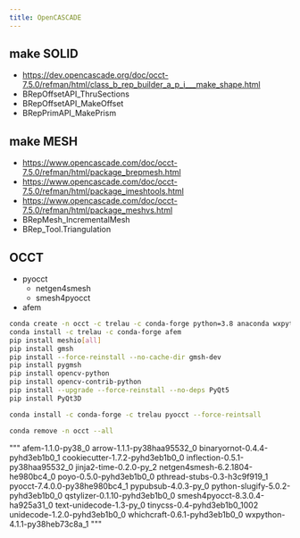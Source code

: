```yaml
---
title: OpenCASCADE
---
```


## make SOLID

- <https://dev.opencascade.org/doc/occt-7.5.0/refman/html/class_b_rep_builder_a_p_i___make_shape.html>
- BRepOffsetAPI_ThruSections
- BRepOffsetAPI_MakeOffset
- BRepPrimAPI_MakePrism

## make MESH

- <https://www.opencascade.com/doc/occt-7.5.0/refman/html/package_brepmesh.html>
- <https://www.opencascade.com/doc/occt-7.5.0/refman/html/package_imeshtools.html>
- <https://www.opencascade.com/doc/occt-7.5.0/refman/html/package_meshvs.html>
- BRepMesh_IncrementalMesh
- BRep_Tool.Triangulation

## OCCT

- pyocct
  - netgen4smesh
  - smesh4pyocct
- afem

```bash
conda create -n occt -c trelau -c conda-forge python=3.8 anaconda wxpython pyocct
conda install -c trelau -c conda-forge afem
pip install meshio[all]
pip install gmsh
pip install --force-reinstall --no-cache-dir gmsh-dev
pip install pygmsh
pip install opencv-python
pip install opencv-contrib-python
pip install --upgrade --force-reinstall --no-deps PyQt5
pip install PyQt3D

conda install -c conda-forge -c trelau pyocct --force-reintsall

conda remove -n occt --all
```

"""
  afem-1.1.0-py38_0
  arrow-1.1.1-py38haa95532_0
  binaryornot-0.4.4-pyhd3eb1b0_1
  cookiecutter-1.7.2-pyhd3eb1b0_0
  inflection-0.5.1-py38haa95532_0
  jinja2-time-0.2.0-py_2
  netgen4smesh-6.2.1804-he980bc4_0
  poyo-0.5.0-pyhd3eb1b0_0
  pthread-stubs-0.3-h3c9f919_1
  pyocct-7.4.0.0-py38he980bc4_1
  pypubsub-4.0.3-py_0
  python-slugify-5.0.2-pyhd3eb1b0_0
  qstylizer-0.1.10-pyhd3eb1b0_0
  smesh4pyocct-8.3.0.4-ha925a31_0
  text-unidecode-1.3-py_0
  tinycss-0.4-pyhd3eb1b0_1002
  unidecode-1.2.0-pyhd3eb1b0_0
  whichcraft-0.6.1-pyhd3eb1b0_0
  wxpython-4.1.1-py38heb73c8a_1
"""
